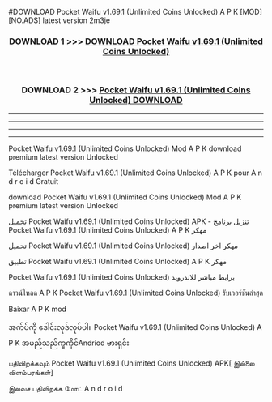 #DOWNLOAD Pocket Waifu  v1.69.1 (Unlimited Coins Unlocked) A P K [MOD] [NO.ADS] latest version 2m3je



<div align="center">

<h3>DOWNLOAD 1 >>> <a href="https://teeasianyam.web.app?sq=Pocket Waifu  v1.69.1 (Unlimited Coins Unlocked)">DOWNLOAD Pocket Waifu  v1.69.1 (Unlimited Coins Unlocked) </a></h3><br>

<h3>DOWNLOAD 2 >>> <a href="https://teeasianyam.web.app?sq=Pocket Waifu  v1.69.1 (Unlimited Coins Unlocked) ">Pocket Waifu  v1.69.1 (Unlimited Coins Unlocked)  DOWNLOAD </a></h3>

</div>


----------------------------------------------------------

----------------------------------------------------------

----------------------------------------------------------

----------------------------------------------------------


Pocket Waifu  v1.69.1 (Unlimited Coins Unlocked)  Mod A P K download premium latest version Unlocked

Télécharger Pocket Waifu  v1.69.1 (Unlimited Coins Unlocked)  A P K pour A n d r o i d Gratuit

download Pocket Waifu  v1.69.1 (Unlimited Coins Unlocked)  Mod A P K premium latest version Unlocked

تحميل Pocket Waifu  v1.69.1 (Unlimited Coins Unlocked)  APK - تنزيل برنامج Pocket Waifu  v1.69.1 (Unlimited Coins Unlocked)  A P K مهكر

تحميل Pocket Waifu  v1.69.1 (Unlimited Coins Unlocked)  مهكر اخر اصدار

تطبيق Pocket Waifu  v1.69.1 (Unlimited Coins Unlocked)  A P K مهكر

Pocket Waifu  v1.69.1 (Unlimited Coins Unlocked)  برابط مباشر للاندرويد

ดาวน์โหลด A P K Pocket Waifu  v1.69.1 (Unlimited Coins Unlocked)  รับเวอร์ชันล่าสุด

Baixar A P K mod

အက်ပ်ကို ဒေါင်းလုဒ်လုပ်ပါ။ Pocket Waifu  v1.69.1 (Unlimited Coins Unlocked)  A P K အမည်သည်ကူကိုင်Andriod ဗားရှင်း

பதிவிறக்கவும் Pocket Waifu  v1.69.1 (Unlimited Coins Unlocked)  APK[ இல்லை விளம்பரங்கள்] 
 
இலவச பதிவிறக்க மோட் A n d r o i d



